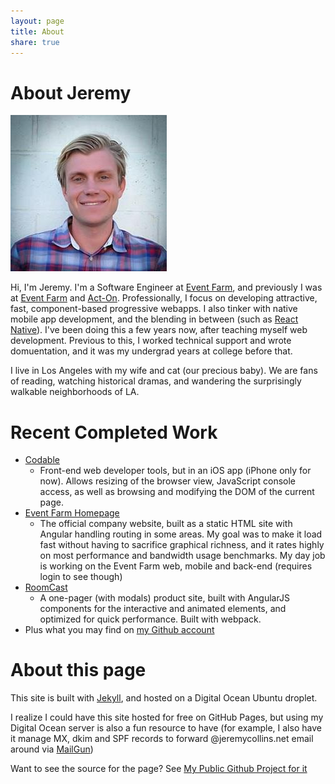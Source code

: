 ```yaml
---
layout: page
title: About
share: true
---
```


# About Jeremy

<img src="/images/mugshot.jpg" alt="Jeremy Collins" class="mugshot">

Hi, I'm Jeremy. I'm a Software Engineer at [Event Farm](eventfarm.com), and previously I was at [Event Farm](eventfarm.com) and [Act-On](act-on.com). Professionally, I focus on developing attractive, fast, component-based progressive webapps. I also tinker with native mobile app development, and the blending in between (such as [React Native](https://facebook.github.io/react-native/)). I've been doing this a few years now, after teaching myself web development. Previous to this, I worked technical support and wrote domuentation, and it was my undergrad years at college before that. 

I live in Los Angeles with my wife and cat (our precious baby). We are fans of reading, watching historical dramas, and wandering the surprisingly walkable neighborhoods of LA.

# Recent Completed Work
* [Codable](http://appstore.com/codable)
    * Front-end web developer tools, but in an iOS app (iPhone only for now). Allows resizing of the browser view, JavaScript console access, as well as browsing and modifying the DOM of the current page.
* [Event Farm Homepage](https://eventfarm.com)
    * The official company website, built as a static HTML site with Angular handling routing in some areas. My goal was to make it load fast without having to sacrifice graphical richness, and it rates highly on most performance and bandwidth usage benchmarks. My day job is working on the Event Farm web, mobile and back-end (requires login to see though)
* [RoomCast](http://roomcast.teleadapt.com)
    * A one-pager (with modals) product site, built with AngularJS components for the interactive and animated elements, and optimized for quick performance. Built with webpack.
* Plus what you may find on [my Github account](https://github.com/jdodsoncollins)

# About this page

This site is built with [Jekyll](https://jekyllrb.com), and hosted on a Digital Ocean Ubuntu droplet. 

I realize I could have this site hosted for free on GitHub Pages, but using my Digital Ocean server is also a fun resource to have (for example, I also have it manage MX, dkim and SPF records to forward @jeremycollins.net email around via [MailGun](https://mailgun.com))

Want to see the source for the page? See [My Public Github Project for it](https://github.com/jdodsoncollins/JeremyCollinsDotNet)

